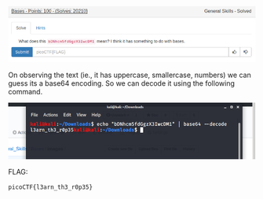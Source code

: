 ![](./images/logo.png)

On observing the text (ie., it has uppercase, smallercase, numbers) we can guess its a base64 encoding.
So we can decode it using the following command.

![](./images/img1.png)

FLAG:
```
picoCTF{l3arn_th3_r0p35}
```
